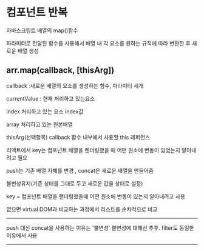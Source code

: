 <h1>컴포넌트 반복</h1>

자바스크립트 배열의 map()함수

파라미터로 전달된 함수를 사용해서 배열 내 각 요소를 원하는 규칙에 따라 변환한 후 새로운 배열 생성

## arr.map(callback, [thisArg])

callback :새로운 배열의 요소를 생성하는 함수, 파라미터 세개

currentValue : 현재 처리하고 있는요소

index 처리하고 있는 요소 index값

array 처리하고 있는 원본배열

thisArg(선택항목) callback 함수 내부에서 사용할 this 레퍼런스

리액트에서 key는 컴포넌트 배열을 렌더링했을 때 어떤 원소에 변동이 있었는지 알아내려고 필요

push는 기존 배열 자체를 변경 , concat은 새로운 배열을 만들어줌

불변성유지(기존 상태를 그대로 두고 새로운 값을 상태로 설정) 



key = 컴포넌트 배열을 랜더링했을때 어떤 원소에 변동이 있는지 알아내려고 사용

없으면 virtual DOM과 비교하는 과정에서 리스트를 순차적으로 비교



---

push 대신 concat을 사용하는 이유는 '불변성' 불변성에 대해선 추후. filter도 동일한 이유에서 사용

---